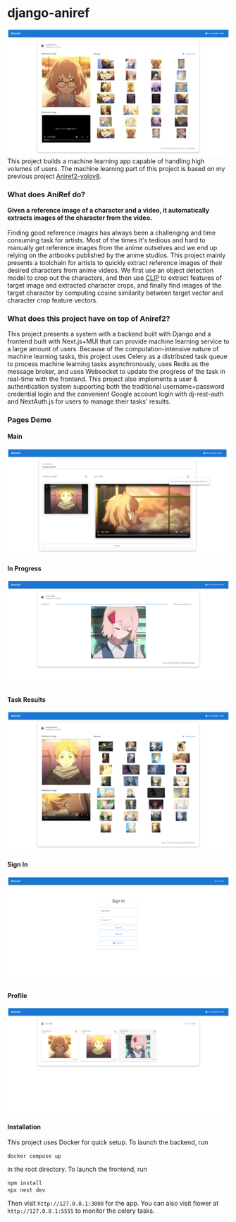 # django-aniref 
![img](/demo/result.png) 
This project builds a machine learning app capable of handling high volumes of users. The machine learning part of this project is based on my previous project [Aniref2-yolov8](https://github.com/SoulflareRC/Aniref2-yolov8/tree/main).
### What does AniRef do?
**Given a reference image of a character and a video, it automatically extracts images of the character from the video.** <br> <br>
Finding good reference images has always been a challenging and time consuming task for artists. Most of the times it's tedious and hard to manually get reference images from the anime outselves and we end up relying on the artbooks published by the anime studios. This project mainly presents a toolchain for artists to quickly extract reference images of their desired characters from anime videos.  We first use an object detection model to crop out the characters, and then use [CLIP](https://github.com/openai/CLIP) to extract features of target image and extracted character crops, and finally find images of the target character by computing cosine similarity between target vector and character crop feature vectors.  
### What does this project have on top of Aniref2? 
This project presents a system with a backend built with Django and a frontend built with Next.js+MUI that can provide machine learning service to a large amount of users. Because of the computation-intensive nature of machine learning tasks, this project uses Celery 
as a distributed task queue to process machine learning tasks asynchronously, uses Redis as the message broker, and uses Websocket to update the progress of the task in real-time with the frontend. This project also implements a user & authentication system supporting both the traditional username+password credential login and the convenient Google account login with dj-rest-auth and NextAuth.js for users to manage their tasks' results. 
### Pages Demo 
#### Main 
![img](/demo/main.png) 
#### In Progress
![img](/demo/task.png) 
#### Task Results 
![img](/demo/result2.png)
#### Sign In 
![img](/demo/signin.png) 
#### Profile 
![img](/demo/profile.png)
#### Installation 
This project uses Docker for quick setup. To launch the backend, run 
```
docker compose up
```
in the root directory. To launch the frontend, run 
```
npm install
npx next dev 
```
Then visit `http://127.0.0.1:3000` for the app. 
You can also visit flower at `http://127.0.0.1:5555` to monitor the celery tasks. 
